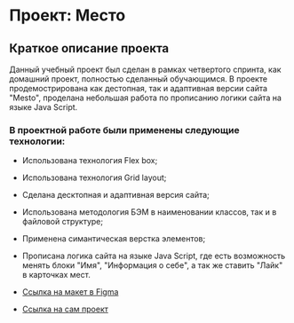 # Проект: Место

## Краткое описание проекта

Данный учебный проект был сделан в рамках четвертого спринта, как домашний проект, полностью сделанный обучающимся. В проекте продемострирована как дестопная, так и адаптивная версии сайта "Mesto", проделана небольшая работа по прописанию логики сайта на языке Java Script.

### В проектной работе были применены следующие технологии:

* Использована технология Flex box;
* Использована технология Grid layout;
* Сделана десктопная и адаптивная версия сайта;
* Использована методология БЭМ в наименовании классов, так и в файловой структуре;
* Применена симантическая верстка элементов;
* Прописана логика сайта на языке Java Script, где есть возможность менять блоки "Имя", "Информация о себе", а так же ставить "Лайк" в карточках мест.



* [Ссылка на макет в Figma](https://www.figma.com/file/2cn9N9jSkmxD84oJik7xL7/JavaScript.-Sprint-4?node-id=0%3A1)

* [Ссылка на сам проект](https://yarmolenko-ruslan.github.io/mesto/)